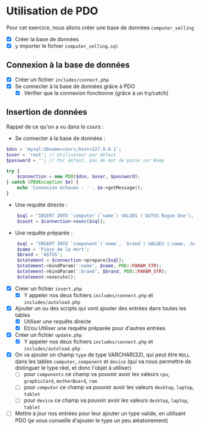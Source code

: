 # Utilisation de PDO

Pour cet exercice, nous allons créer une base de données `computer_selling`
- [X] Créer la base de données
- [X] y importer le fichier `computer_selling.sql`
  
## Connexion à la base de données

- [X] Créer un fichier `includes/connect.php`
- [X] Se connecter à la base de données grâce à PDO
  - [X] Vérifier que la connexion fonctionne (grâce à un try/catch)

## Insertion de données

Rappel de ce qu'on a vu dans le cours : 

- Se connecter à la base de données :

```php
$dsn = 'mysql:dbname=cours;host=127.0.0.1';
$user = 'root'; // Utilisateur par défaut
$password = ''; // Par défaut, pas de mot de passe sur Wamp

try {
    $connection = new PDO($dsn, $user, $password);
} catch (PDOException $e) {
    echo 'Connexion échouée : ' . $e->getMessage();
}
```

- Une requête directe :

```php
    $sql = "INSERT INTO `computer`(`name`) VALUES ('ASTUS Rogue One'), ('Sansong Galaxy Truc')";
    $count = $connection->exec($sql);
```

- Une requête préparée :

```php
    $sql = "INSERT INTO `component`(`name`, `brand`) VALUES (:name, :brand)";
    $name = 'Pièce de la mort';
    $brand = 'ASTUS';
    $statement = $connection->prepare($sql);
    $statement->bindParam(':name', $name, PDO::PARAM_STR);
    $statement->bindParam(':brand', $brand, PDO::PARAM_STR);
    $statement->execute();
```

- [X] Créer un fichier `insert.php`
  - [X] Y appeler nos deux fichiers `includes/connect.php` et `includes/autoload.php`
- [X] Ajouter un ou des scripts qui vont ajouter des entrées dans toutes les tables
  - [X] Utiliser une requête directe
  - [X] Et/ou Utiliser une requête préparée pour d'autres entrées

- [X] Créer un fichier `update.php`
  - [X] Y appeler nos deux fichiers `includes/connect.php` et `includes/autoload.php`
- [X] On va ajouter un champ `type` de type VARCHAR(32), qui peut être `NULL` dans les tables `computer`, `component` et `device` (qui va nous permettre de distinguer le type réel, et donc l'objet à utiliser)
  - [ ] pour `components` ce champ va pouvoir avoir les valeurs `cpu`, `graphicCard`, `motherBoard`, `ram`
  - [ ] pour `computer` ce champ va pouvoir avoir les valeurs `desktop`, `laptop`, `tablet`
  - [ ] pour `device` ce champ va pouvoir avoir les valeurs `desktop`, `laptop`, `tablet`
- [ ] Mettre à jour nos entrées pour leur ajouter un type valide, en utilisant PDO (je vous conseille d'ajouter le type un peu aléatoirement)
